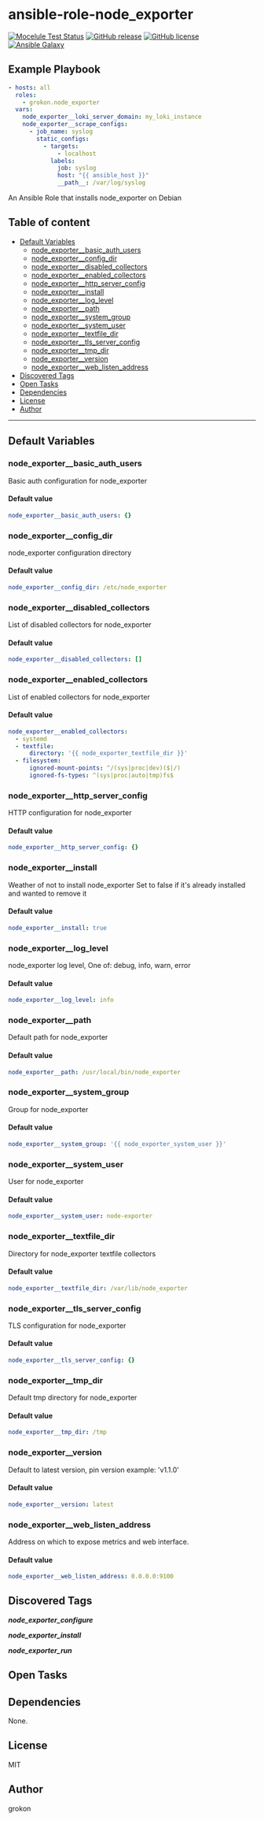 # ansible-role-node_exporter

[![Mocelule Test Status](https://github.com/Grokon/ansible-role-node_exporter/actions/workflows/molecule.yaml/badge.svg?branch=master)](https://github.com/Grokon/ansible-role-node_exporter/actions/workflows/molecule.yaml)
[![GitHub release](https://img.shields.io/github/release/Grokon/ansible-role-node_exporter.svg)](https://github.com/Grokon/ansible-role-node_exporter/release)
[![GitHub license](https://img.shields.io/github/license/Grokon/ansible-role-node_exporter.svg)](https://github.com/Grokon/ansible-role-node_exporter/blob/master/LICENSE)
[![Ansible Galaxy](https://img.shields.io/badge/galaxy-grokon.node_exporter-blue.svg)](https://galaxy.ansible.com/grokon/node_exporter/)

## Example Playbook

```yaml
- hosts: all
  roles:
    - grokon.node_exporter
  vars:
    node_exporter__loki_server_domain: my_loki_instance
    node_exporter__scrape_configs:
      - job_name: syslog
        static_configs:
          - targets:
              - localhost
            labels:
              job: syslog
              host: "{{ ansible_host }}"
              __path__: /var/log/syslog
```

An Ansible Role that installs node_exporter on Debian

## Table of content

- [Default Variables](#default-variables)
  - [node_exporter__basic_auth_users](#node_exporter__basic_auth_users)
  - [node_exporter__config_dir](#node_exporter__config_dir)
  - [node_exporter__disabled_collectors](#node_exporter__disabled_collectors)
  - [node_exporter__enabled_collectors](#node_exporter__enabled_collectors)
  - [node_exporter__http_server_config](#node_exporter__http_server_config)
  - [node_exporter__install](#node_exporter__install)
  - [node_exporter__log_level](#node_exporter__log_level)
  - [node_exporter__path](#node_exporter__path)
  - [node_exporter__system_group](#node_exporter__system_group)
  - [node_exporter__system_user](#node_exporter__system_user)
  - [node_exporter__textfile_dir](#node_exporter__textfile_dir)
  - [node_exporter__tls_server_config](#node_exporter__tls_server_config)
  - [node_exporter__tmp_dir](#node_exporter__tmp_dir)
  - [node_exporter__version](#node_exporter__version)
  - [node_exporter__web_listen_address](#node_exporter__web_listen_address)
- [Discovered Tags](#discovered-tags)
- [Open Tasks](#open-tasks)
- [Dependencies](#dependencies)
- [License](#license)
- [Author](#author)

---

## Default Variables

### node_exporter__basic_auth_users

Basic auth configuration for node_exporter

#### Default value

```YAML
node_exporter__basic_auth_users: {}
```

### node_exporter__config_dir

node_exporter configuration directory

#### Default value

```YAML
node_exporter__config_dir: /etc/node_exporter
```

### node_exporter__disabled_collectors

List of disabled collectors for node_exporter

#### Default value

```YAML
node_exporter__disabled_collectors: []
```

### node_exporter__enabled_collectors

List of enabled collectors for node_exporter

#### Default value

```YAML
node_exporter__enabled_collectors:
  - systemd
  - textfile:
      directory: '{{ node_exporter_textfile_dir }}'
  - filesystem:
      ignored-mount-points: ^/(sys|proc|dev)($|/)
      ignored-fs-types: ^(sys|proc|auto|tmp)fs$
```

### node_exporter__http_server_config

HTTP configuration for node_exporter

#### Default value

```YAML
node_exporter__http_server_config: {}
```

### node_exporter__install

Weather of not to install node_exporter Set to false if it's already installed and wanted to remove it

#### Default value

```YAML
node_exporter__install: true
```

### node_exporter__log_level

node_exporter log level, One of: debug, info, warn, error

#### Default value

```YAML
node_exporter__log_level: info
```

### node_exporter__path

Default path for node_exporter

#### Default value

```YAML
node_exporter__path: /usr/local/bin/node_exporter
```

### node_exporter__system_group

Group for node_exporter

#### Default value

```YAML
node_exporter__system_group: '{{ node_exporter_system_user }}'
```

### node_exporter__system_user

User for node_exporter

#### Default value

```YAML
node_exporter__system_user: node-exporter
```

### node_exporter__textfile_dir

Directory for node_exporter textfile collectors

#### Default value

```YAML
node_exporter__textfile_dir: /var/lib/node_exporter
```

### node_exporter__tls_server_config

TLS configuration for node_exporter

#### Default value

```YAML
node_exporter__tls_server_config: {}
```

### node_exporter__tmp_dir

Default tmp directory for node_exporter

#### Default value

```YAML
node_exporter__tmp_dir: /tmp
```

### node_exporter__version

Default to latest version, pin version example: 'v1.1.0'

#### Default value

```YAML
node_exporter__version: latest
```

### node_exporter__web_listen_address

Address on which to expose metrics and web interface.

#### Default value

```YAML
node_exporter__web_listen_address: 0.0.0.0:9100
```

## Discovered Tags

**_node_exporter_configure_**

**_node_exporter_install_**

**_node_exporter_run_**

## Open Tasks


## Dependencies

None.

## License

MIT

## Author

grokon
